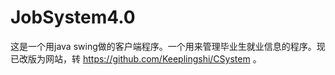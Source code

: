 # JobSystem4.0
这是一个用java swing做的客户端程序。一个用来管理毕业生就业信息的程序。现已改版为网站，转  https://github.com/Keeplingshi/CSystem  。
